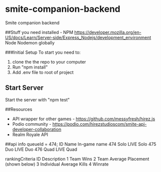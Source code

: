 # smite-companion-backend
Smite companion backend

##Stuff you need installed - 
NPM https://developer.mozilla.org/en-US/docs/Learn/Server-side/Express_Nodejs/development_environment
Node
Nodemon globally

###Initial Setup
To start you need to: 
1. clone the the repo to your computer 
2. Run "npm install"
3. Add .env file to root of project

## Start Server
Start the server with "npm test"

##Resources
* API wrapper for other games - https://github.com/messyfresh/hirez.js
* Podio community - https://podio.com/hirezstudioscom/smite-api-developer-collaboration
* Realm Royale API 

##api info
queueId = 474; 
ID	Name	In-game name
474	Solo	LIVE Solo
475	Duo	LIVE Duo
476	Quad	LIVE Quad

rankingCriteria 
ID	Description
1	Team Wins
2	Team Average Placement (shown below)
3	Individual Average Kills
4	Winrate
